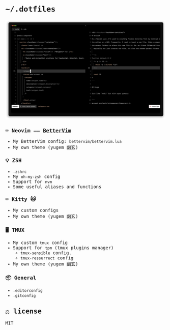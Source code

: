 <samp>

# `~/.dotfiles`

<p align="center">
  <img width="1000" src="./__assets/preview-v9.1.png" />
</p>

### ⌨️ Neovim —— [BetterVim](https://bettervim.com)
- My BetterVim config: `bettervim/bettervim.lua`
- My own theme (yugem 幽玄)

### 💡 ZSH
  - `.zshrc`
  - My `oh-my-zsh` config
  - Support for `nvm`
  - Some useful aliases and functions

### ⌨️ Kitty 🐱
 - My custom configs
 - My own theme (yugem 幽玄)

### 🖥️ TMUX
  - My custom `tmux` config
  - Support for `tpm` (tmux plugins manager)
      - `tmux-sensible` config.
      -  `tmux-ressurrect` config
  -  My own theme (yugem 幽玄)

### 📦 General
  - `.editorconfig`
  - `.gitconfig`

## ⚖️ license
MIT
</samp>
